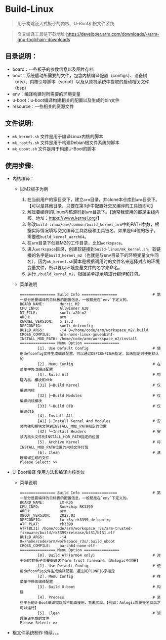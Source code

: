 # Build-Linux
> 用于构建嵌入式板子的内核、U-Boot和根文件系统

> 交叉编译工具链下载地址 https://developer.arm.com/downloads/-/arm-gnu-toolchain-downloads

## 目录说明：
- board：一些板子的参数信息以及图片存档
- boot：系统启动所需要的文件，包含内核编译配置（configs）、设备树（dts）、内核引导脚本（script）以及从原机系统中提取的启动相关文件（bsp）
- env：编译构建时所需要的环境变量
- u-boot：u-boot编译构建相关的配置以及生成的bin文件
- resource：一些相关的资源文件

## 文件说明:
- `mk_kernel.sh` 文件是用于编译Linux内核的脚本
- `mk_rootfs.sh` 文件是用于构建Debian根文件系统的脚本
- `mk_uboot.sh` 文件是用于构建U-Boot的脚本

## 使用步骤:
- 内核编译：
  - 以M2板子为例
    1. 在当前用户的家目录下，建立`arm`目录，并clone本仓库到`arm`目录下。【可以是其他目录，只要在第3步中配置好交叉编译的工具链即可】
    2. 解压要编译的Linux内核源码到`arm`目录下。【通常我使用的都是主线内核，地址：<https://www.kernel.org/>】
    3. 修改`build-linux/env/common/build_kernel_arm`中的PATH参数，根据实际情况填写交叉编译工具路径和工具链名，如果是64位的板子，需要改`build_kernel_aarch64`。
    4. 在`arm`目录下创建M2的工作目录，比如`workspace`。
    5. 进入`workspace`目录，创建软链接到`build-linux/mk_kernel.sh`，软链接的名字是`build_kernel_m2`（也就是与env目录下的环境变量文件同名），因为`mk_kernel.sh`脚本是根据调用时的文件名来选择对应的环境变量文件，所以要以环境变量文件的名字来命名。
    6. 运行`./build_kernel_m2`，根据菜单提示项进行编译和打包。

  - 菜单说明
    ```
    ================ Build Info ================                # 第一部分是要编译的目标板的配置信息，一般都是在`env`下定义的。
    BOARD_NAME:       Merrii M2
    CPU_INFO:         Allwinner A20
    DT_FILE:          sun7i-a20-m2
    ARCH:             arm
    KERNEL_VERSION:   5.17.3
    DEFCONFIG:        sun7i_defconfig
    BUILD_ARGS:       -j4 O=/home/code/arm/workspace_m2/.build
    CROSS_COMPILE:    arm-none-linux-gnueabihf-
    INSTALL_MOD_PATH: /home/code/arm/workspace_m2/install
    ================ Menu Option ================
            [1]. Use Default Config                             # 使用defconfig文件生成编译配置，可以通过DEFCONFIG来指定，如未指定则使用默认的
            [2]. Menu Config                                    # 在菜单中修改编译配置
            [3]. Build All                                      # 构建内核、模块和dtb
            [31] ├─Build Kernel                                 # 仅编译内核
            [32] ├─Build Modules                                # 仅编译内核模块
            [33] └─Build DTB                                    # 仅编译dtb
            [4]. Install All
            [41] ├─Install Kernel And Modules                   # 安装内核和模块文件到INSTALL_MOD_PATH指定的位置
            [42] └─Install Headers                              # 安装内核头文件到INSTALL_HDR_PATH指定的位置
            [5]. Archive Kernel                                 # 将INSTALL_MOD_PATH位置的内核文件打包
            [6]. Clean                                          # 清理编译生成的文件
    Please Select: >>
    ```

- U-Boot编译
  使用方法和编译内核类似

  - 菜单说明
    ```
    ================ Build Info ================                # 第一部分是要编译的目标板的配置信息，一般都是在`env`下定义的。
    BOARD_NAME:       LX-R3S
    CPU_INFO:         Rockchip RK3399
    ARCH:             arm
    UBOOT_VERSION:    2022.01
    DEFCONFIG:        lx-r3s-rk3399_defconfig
    ATF_PLAT:         rk3399
    ATF(BL31) /home/code/arm/workspace_r3s/arm-trusted-firmware/build/rk3399/release/bl31/bl31.elf
    BUILD_ARGS:       -j4 O=/home/code/arm/workspace_r3s/.build_uboot
    CROSS_COMPILE:    aarch64-none-elf-
    ================ Menu Option ================
            [0]. Build ATF(arm64 only)                          # 对于64位的板子需要编译这个arm trust firmware。【Amlogic不需要】
            [1]. Use Default Config                             # 使用defconfig文件生成编译配置，通过DEFCONFIG来指定
            [2]. Menu Config                                    # 在菜单中修改编译配置
            [3]. Build U-boot                                   # 构建
            [4]. Process                                        # 某些平台的U-Boot编译完以后不能直接用，暂未实现。【例如：Amlogic需要签名以后才可以运行】
            [5]. Clean                                          # 清理编译生成的文件
    Please Select: >>
    ```

- 根文件系统制作
  待续。。。
